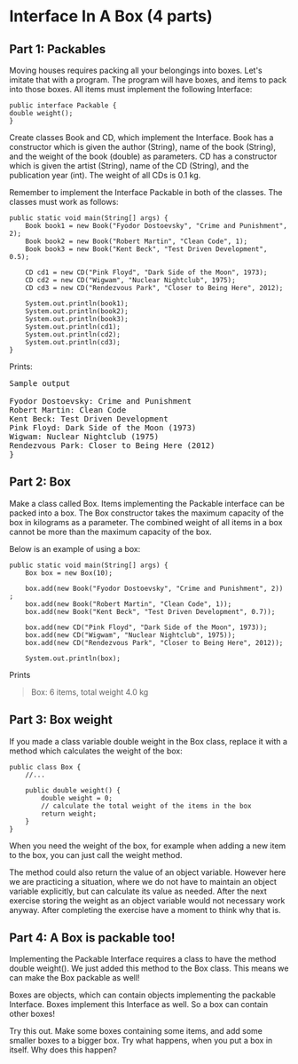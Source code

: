 # Interface In A Box (4 parts)

## Part 1: Packables
Moving houses requires packing all your belongings into boxes. Let's imitate that with a program. The program will have boxes, and items to pack into those boxes. All items must implement the following Interface:

```
public interface Packable {
double weight();
}
```

Create classes Book and CD, which implement the Interface. Book has a constructor which is given the author (String), name of the book (String), and the weight of the book (double) as parameters. CD has a constructor which is given the artist (String), name of the CD (String), and the publication year (int). The weight of all CDs is 0.1 kg.

Remember to implement the Interface Packable in both of the classes. The classes must work as follows:

```
public static void main(String[] args) {
    Book book1 = new Book("Fyodor Dostoevsky", "Crime and Punishment", 2);
    Book book2 = new Book("Robert Martin", "Clean Code", 1);
    Book book3 = new Book("Kent Beck", "Test Driven Development", 0.5);

    CD cd1 = new CD("Pink Floyd", "Dark Side of the Moon", 1973);
    CD cd2 = new CD("Wigwam", "Nuclear Nightclub", 1975);
    CD cd3 = new CD("Rendezvous Park", "Closer to Being Here", 2012);

    System.out.println(book1);
    System.out.println(book2);
    System.out.println(book3);
    System.out.println(cd1);
    System.out.println(cd2);
    System.out.println(cd3);
}
```

Prints:

<pre>
Sample output

Fyodor Dostoevsky: Crime and Punishment
Robert Martin: Clean Code
Kent Beck: Test Driven Development
Pink Floyd: Dark Side of the Moon (1973)
Wigwam: Nuclear Nightclub (1975)
Rendezvous Park: Closer to Being Here (2012)
}
</pre>

## Part 2: Box
Make a class called Box. Items implementing the Packable interface can be packed into a box. The Box constructor takes the maximum capacity of the box in kilograms as a parameter. The combined weight of all items in a box cannot be more than the maximum capacity of the box.

Below is an example of using a box:

```
public static void main(String[] args) {
    Box box = new Box(10);

    box.add(new Book("Fyodor Dostoevsky", "Crime and Punishment", 2)) ;
    box.add(new Book("Robert Martin", "Clean Code", 1));
    box.add(new Book("Kent Beck", "Test Driven Development", 0.7));

    box.add(new CD("Pink Floyd", "Dark Side of the Moon", 1973));
    box.add(new CD("Wigwam", "Nuclear Nightclub", 1975));
    box.add(new CD("Rendezvous Park", "Closer to Being Here", 2012));

    System.out.println(box);
```

Prints
>Box: 6 items, total weight 4.0 kg

## Part 3: Box weight
If you made a class variable double weight in the Box class, replace it with a method which calculates the weight of the box:

```
public class Box {
    //...

    public double weight() {
        double weight = 0;
        // calculate the total weight of the items in the box
        return weight;
    }
}
```

When you need the weight of the box, for example when adding a new item to the box, you can just call the weight method.

The method could also return the value of an object variable. However here we are practicing a situation, where we do not have to maintain an object variable explicitly, but can calculate its value as needed. After the next exercise storing the weight as an object variable would not necessary work anyway. After completing the exercise have a moment to think why that is.

## Part 4: A Box is packable too!
Implementing the Packable Interface requires a class to have the method double weight(). We just added this method to the Box class. This means we can make the Box packable as well!

Boxes are objects, which can contain objects implementing the packable Interface. Boxes implement this Interface as well. So a box can contain other boxes!

Try this out. Make some boxes containing some items, and add some smaller boxes to a bigger box. Try what happens, when you put a box in itself. Why does this happen?